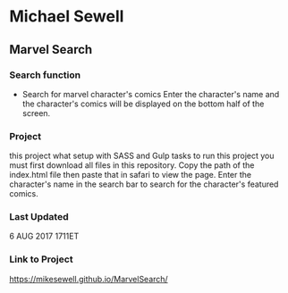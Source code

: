 # Michael Sewell
## Marvel Search
### Search function
+ Search for marvel character's comics
Enter the character's name and the character's comics will be displayed on the bottom half of the screen.
### Project
this project what setup with SASS and Gulp tasks
to run this project you must first download all files in this repository. Copy the path of the index.html file then paste that in safari to view the page. Enter the character's name in the search bar to search for the character's featured comics.
### Last Updated
6 AUG 2017 1711ET
### Link to Project
https://mikesewell.github.io/MarvelSearch/
